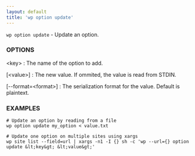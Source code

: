 ```yaml
---
layout: default
title: 'wp option update'
---
```


`wp option update` - Update an option.

### OPTIONS

&lt;key&gt;
: The name of the option to add.

[&lt;value&gt;]
: The new value. If ommited, the value is read from STDIN.

[\--format=&lt;format&gt;]
: The serialization format for the value. Default is plaintext.

### EXAMPLES

    # Update an option by reading from a file
    wp option update my_option < value.txt

    # Update one option on multiple sites using xargs
    wp site list --field=url | xargs -n1 -I {} sh -c 'wp --url={} option update &lt;key&gt; &lt;value&gt;'

